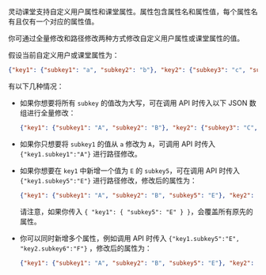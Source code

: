 灵动课堂支持自定义用户属性和课堂属性。属性包含属性名和属性值，每个属性名有且仅有一个对应的属性值。

你可通过全量修改和路径修改两种方式修改自定义用户属性或课堂属性的值。

假设当前自定义用户或课堂属性为：

```json
{"key1": {"subkey1": "a", "subkey2": "b"}, "key2": {"subkey3": "c", "subkey4": "d"}}
```

有以下几种情况：

- 如果你想要将所有 `subkey` 的值改为大写，可在调用 API 时传入以下 JSON 数组进行全量修改：

  ```json
  {"key1": {"subkey1": "A", "subkey2": "B"}, "key2": {"subkey3": "C", "subkey4": "D"}}
  ```

- 如果你只想要将 `subkey1` 的值从 `a` 修改为 `A`，可调用 API 时传入 `{"key1.subkey1":"A"}` 进行路径修改。

- 如果你想要在 `key1` 中新增一个值为 `E` 的 `subkey5`，可在调用 API 时传入 `{"key1.subkey5":"E"}` 进行路径修改，修改后的属性为：

  ```json
  {"key1": {"subkey1": "A", "subkey2": "B", "subkey5": "E"}, "key2": {"subkey3": "C", "subkey4": "D"}}
  ```

  请注意，如果你传入 `{ "key1": { "subkey5": "E" } }`，会覆盖所有原先的属性。

- 你可以同时新增多个属性，例如调用 API 时传入 `{"key1.subkey5":"E", "key2.subkey6":"F"}` ，修改后的属性为：

  ```json
  {"key1": {"subkey1": "A", "subkey2": "B", "subkey5": "E"}, "key2": {"subkey3": "C", "subkey4": "D", "subkey6": "F"}}
  ```
